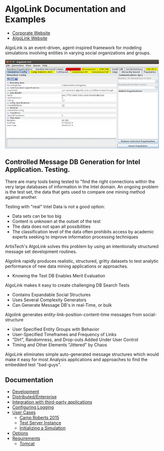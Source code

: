 # AlgoLink Documentation and Examples

- [Corporate Website](http://artistech.com/)
- [AlgoLink Website](http://artistech.com/algolink.html)

AlgoLink is an event-driven, agent-inspired framework for modeling simulations involving entities in varying social organizations and groups.<br>

![](images/AlgoLink-desktop.png)

## Controlled Message DB Generation for Intel Application. Testing.

There are many tools being tested to "find the right connections within the very large databases of information in the Intel domain. An ongoing problem is the test set, the data that gets used to compare one mining method against another.

Testing with "real" Intel Data is not a good option:

- Data sets can be too big
- Content is unknown at the outset of the test
- The data does not span all possibilities
- The classification level of the data often prohibits access by academic experts seeking to improve information processing techniques

ArtisTech's AlgoLink solves this problem by using an intentionally structured message set development routines.

Algolink rapidly produces realistic, structured, gritty datasets to test analytic performance of new data mining applications or approaches.

- Knowing the Test DB Enables Merit Evaluation

AlgoLink makes it easy to create challenging DB Search Tests

- Contains Expandable Social Structures
- Uses Several Complexity Generators
- Can Generate Message DB's in real-Time, or bulk

Algolink generates entity-link-position-content-time messages from social-structure

- User Specified Entity Groups with Behavior
- User-Specified Timeframes and Frequency of Links
- "Dirt", Randomness, and Drop-outs Added Under User Control
- Timing and Other Elements "Jittered" by Chaos

AlgoLink eliminates simple auto-generated message structures which would make it easy for most Analysis applications and approaches to find the embedded test "bad-guys".

## Documentation

- [Development](development/)
- [Distributed/Enterprise](distributed.md)
- [Integration with third-party applications](integration.md)
- [Configuring Logging](logging.md)
- [User Cases](UseCases/)
    - [Camp Roberts 2015](UseCases/camproberts2015.md)
    - [Test Server Instance](UseCases/server-test-instance.md)
    - [Initializing a Simulation](UseCases/simulation-initialization.md)
- [Options](options.md)
- [Requirements](requirements.md)
    - [Tomcat](tomcat.md)
